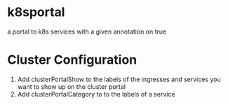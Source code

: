 # k8sportal
a portal to k8s services with a given annotation on true

# Cluster Configuration

1. Add clusterPortalShow to the labels of the ingresses and services you want to show up on the cluster portal
2. Add clusterPortalCategory to to the labels of a service

